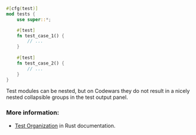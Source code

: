 ```rust
#[cfg(test)]
mod tests {
    use super::*;

    #[test]
    fn test_case_1() {
        // ...
    }
    
    #[test]
    fn test_case_2() {
        // ...
    }    
}
```

Test modules can be nested, but on Codewars they do not result in a nicely nested collapsible groups in the test output panel.

### More information:

- [Test Organization](https://doc.rust-lang.org/book/ch11-03-test-organization.html) in Rust documentation.
